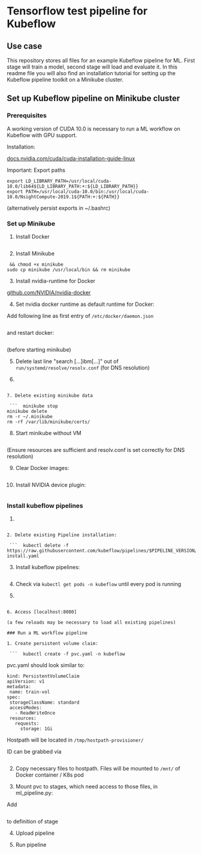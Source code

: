 # Tensorflow test pipeline for Kubeflow

## Use case

This repository stores all files for an example Kubeflow pipeline for ML. First stage will train a model, second stage will load and evaluate it. In this readme file you will also find an installation tutorial for setting up the Kubeflow pipeline toolkit on a Minikube cluster.

## Set up Kubeflow pipeline on Minikube cluster

### Prerequisites

A working version of CUDA 10.0 is necessary to run a ML workflow on Kubeflow with GPU support.

Installation:

[docs.nvidia.com/cuda/cuda-installation-guide-linux](https://docs.nvidia.com/cuda/cuda-installation-guide-linux/index.html)

Important: Export paths
 ```  
 export LD_LIBRARY_PATH=/usr/local/cuda-10.0/lib64${LD_LIBRARY_PATH:+:${LD_LIBRARY_PATH}}
export PATH=/usr/local/cuda-10.0/bin:/usr/local/cuda-10.0/NsightCompute-2019.1${PATH:+:${PATH}} 
```  
(alternatively persist exports in ~/.bashrc)

### Set up Minikube

1. Install Docker

 ```  apt-get install docker-ce 
 ```  

2. Install Minikube 

 ```  curl -Lo minikube https://storage.googleapis.com/minikube/releases/latest/minikube-linux-amd64 \
  && chmod +x minikube
sudo cp minikube /usr/local/bin && rm minikube 
```   
3. Install nvidia-runtime for Docker

[github.com/NVIDIA/nvidia-docker](https://github.com/NVIDIA/nvidia-docker)

4. Set nvidia docker runtime as default runtime for Docker:

Add following line as first entry of `/etc/docker/daemon.json`

 ```  "default-runtime": "nvidia", 
 ```   
and restart docker:

 ```  service docker restart 
 ```  

(before starting minikube)

5. Delete last line "search [...]ibm[...]" out of `run/systemd/resolve/resolv.conf` (for DNS resolution) 

6.  ```  iptables -P FORWARD ACCEPT 
```  

7. Delete existing minikube data

 ```  minikube stop
minikube delete
rm -r ~/.minikube
rm -rf /var/lib/minikube/certs/ 
```  

8. Start minikube without VM

 ```  minikube start --vm-driver=none --apiserver-ips=127.0.0.1 --apiserver-name localhost --cpus 4 --memory 4096 --disk-size=15g --extra-config=kubelet.resolv-conf=/run/systemd/resolve/resolv.conf 
 ```  

(Ensure resources are sufficient and resolv.conf is set correctly for DNS resolution)

9. Clear Docker images:

 ```  docker system prune --all 
 ```  

10. Install NVIDIA device plugin:

 ```  kubectl create -f https://raw.githubusercontent.com/NVIDIA/k8s-device-plugin/v1.10/nvidia-device-plugin.yml 
 ```  

### Install kubeflow pipelines

1.  ```  export PIPELINE_VERSION=master 
```  

2. Delete existing Pipeline installation:

 ```  kubectl delete -f https://raw.githubusercontent.com/kubeflow/pipelines/$PIPELINE_VERSION/manifests/namespaced-install.yaml 
 ```  

3. Install kubeflow pipelines:

 ```  kubectl apply -f https://raw.githubusercontent.com/kubeflow/pipelines/$PIPELINE_VERSION/manifests/namespaced-install.yaml 
 ```  

4. Check via `kubectl get pods -n kubeflow` until every pod is running

5.  ```  kubectl port-forward -n kubeflow svc/ml-pipeline-ui 8080:80 
```  

6. Access [localhost:8080]

(a few reloads may be necessary to load all existing pipelines)

### Run a ML workflow pipeline

1. Create persistent volume claim:

 ```  kubectl create -f pvc.yaml -n kubeflow 
 ```  


pvc.yaml should look similar to:

 ```  
kind: PersistentVolumeClaim
apiVersion: v1
metadata:
  name: train-vol
spec:
  storageClassName: standard
  accessModes:
    - ReadWriteOnce
  resources:
    requests:
      storage: 1Gi
 ```  

Hostpath will be located in `/tmp/hostpath-provisioner/`

ID can be grabbed via 
 ```  kubectl get pvc -n kubeflow 
 ```  

2. Copy necessary files to hostpath.
Files will be mounted to `/mnt/`  of Docker container / K8s pod

3. Mount pvc to stages, which need access to those files, in ml_pipeline.py:

Add
 ```  .apply(onprem.mount_pvc("train-vol", 'local-storage', "/mnt")) 
 ```  
to definition of stage

4. Upload pipeline

5. Run pipeline 





